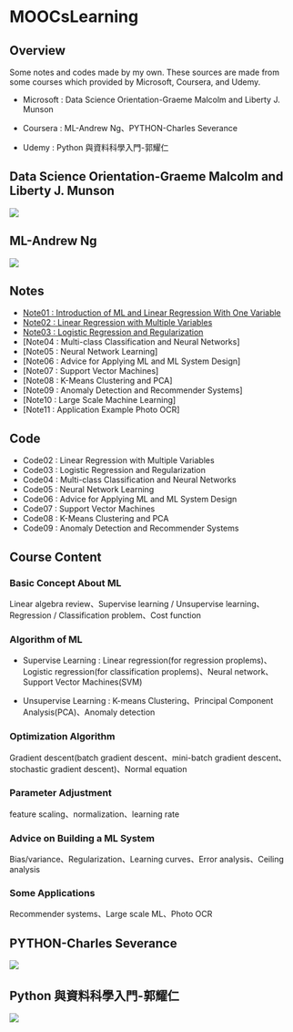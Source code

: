# MOOCsLearning
## Overview
Some notes and codes made by my own. These sources are made from some courses which provided by Microsoft, Coursera, and Udemy.
- Microsoft : Data Science Orientation-Graeme Malcolm and Liberty J. Munson
>
- Coursera : ML-Andrew Ng、PYTHON-Charles Severance
>
- Udemy : Python 與資料科學入門-郭耀仁
>
## Data Science Orientation-Graeme Malcolm and Liberty J. Munson
![](https://github.com/tailer954/MOOCsLearning/blob/master/Data%20Science%20Orientation-Graeme%20Malcolm%20and%20Liberty%20J.%20Munson/Data%20Science%20Orientation-Graeme%20Malcolm%20and%20Liberty%20J.%20Munson.PNG)
>
## ML-Andrew Ng
![](https://github.com/tailer954/Coursera-aiLearning/blob/master/ML-Andrew%20Ng/ML-Andrew%20Wu.png)
>
## Notes
- [Note01 : Introduction of ML and Linear Regression With One Variable](https://github.com/tailer954/MOOCsLearning/blob/master/ML-Andrew%20Ng/Week%2001%20-%20Introduction%20of%20ML%20and%20Linear%20Regression%20With%20One%20Variable/Machine%20learning%20_%20Week01.pdf)
- [Note02 : Linear Regression with Multiple Variables](https://github.com/tailer954/MOOCsLearning/blob/master/ML-Andrew%20Ng/Week%2002%20-%20Linear%20Regression%20with%20Multiple%20Variables/Machine%20learning%20_%20Week02.pdf)
- [Note03 : Logistic Regression and Regularization](https://github.com/tailer954/MOOCsLearning/blob/master/ML-Andrew%20Ng/Week%2003%20-%20Logistic%20Regression%20and%20Regularization/Machine%20learning%20_%20Week03.pdf)
- [Note04 : Multi-class Classification and Neural Networks]
- [Note05 : Neural Network Learning]
- [Note06 : Advice for Applying ML and ML System Design]
- [Note07 : Support Vector Machines]
- [Note08 : K-Means Clustering and PCA]
- [Note09 : Anomaly Detection and Recommender Systems]
- [Note10 : Large Scale Machine Learning]
- [Note11 : Application Example Photo OCR]
>
## Code
- Code02 : Linear Regression with Multiple Variables
- Code03 : Logistic Regression and Regularization
- Code04 : Multi-class Classification and Neural Networks
- Code05 : Neural Network Learning
- Code06 : Advice for Applying ML and ML System Design
- Code07 : Support Vector Machines
- Code08 : K-Means Clustering and PCA
- Code09 : Anomaly Detection and Recommender Systems
>
## Course Content
> 
### Basic Concept About ML
Linear algebra review、Supervise learning / Unsupervise learning、Regression / Classification problem、Cost function
>
>
### Algorithm of ML
* Supervise Learning : Linear regression(for regression proplems)、Logistic regression(for classification proplems)、Neural network、Support Vector Machines(SVM)
>
*  Unsupervise Learning : K-means Clustering、Principal Component Analysis(PCA)、Anomaly detection
>
>
### Optimization Algorithm
Gradient descent(batch gradient descent、mini-batch gradient descent、stochastic gradient descent)、Normal equation
>
>
### Parameter Adjustment
feature scaling、normalization、learning rate
>
>
### Advice on Building a ML System
Bias/variance、Regularization、Learning curves、Error analysis、Ceiling analysis
>
>
### Some Applications
Recommender systems、Large scale ML、Photo OCR

>
## PYTHON-Charles Severance
![](https://github.com/tailer954/MOOCsLearning/blob/master/PYTHON-Charles%20Severance/Python%20Data%20Structure.png)
>
## Python 與資料科學入門-郭耀仁
![](https://github.com/tailer954/MOOCsLearning/blob/master/Python%20%E8%88%87%E8%B3%87%E6%96%99%E7%A7%91%E5%AD%B8%E5%85%A5%E9%96%80-%E9%83%AD%E8%80%80%E4%BB%81/Python%20%E8%88%87%20%E8%B3%87%E6%96%99%E7%A7%91%E5%AD%B8%E5%85%A5%E9%96%80.png)
>
